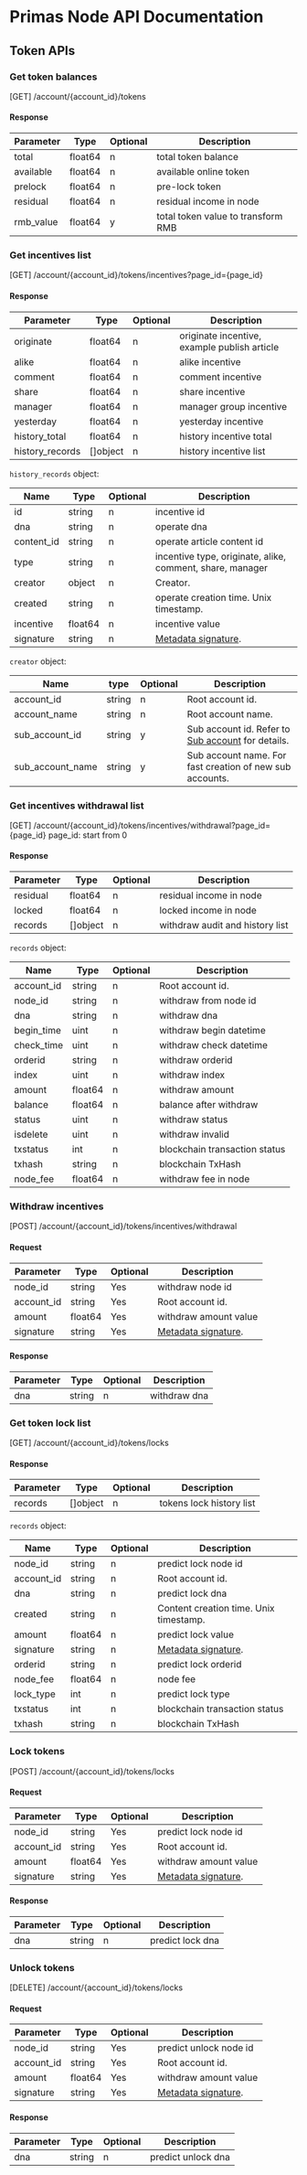 # Primas Node API Documentation

## Token APIs

### Get token balances

[GET] /account/{account_id}/tokens

#### Response
| Parameter | Type | Optional | Description |
| ------------ | ------------- | ------------ | ------------- | 
| total	 |float64	| n | total token balance |
| available	 | float64	| n | available online token |
| prelock	| float64 | n | pre-lock token|
| residual	| float64	| n | residual income in node |
| rmb_value	| float64	| y | total token value to transform RMB |

### Get incentives list

[GET] /account/{account_id}/tokens/incentives?page_id={page_id}

#### Response
| Parameter | Type | Optional | Description |
| ------------ | ------------- | ------------ | ------------- |
| originate	| float64	| n	| originate incentive, example publish article |
| alike	| float64	| n	| alike incentive |
| comment	| float64	| n | comment incentive  |
| share	| float64	| n | share incentive |
| manager	| float64	| n	| manager group incentive |
| yesterday	| float64	| n	| yesterday incentive |
| history_total	 | float64	| n | history incentive total |
| history_records | []object	| n | history incentive list |

`history_records` object:

| Name                | Type    | Optional | Description |
| --------------      | ------- | -------- | ---------------------------------------- |
| id | string | n |  incentive id |
| dna | string | n |  operate dna |
| content_id | string | n |  operate article content id |
| type | string | n |  incentive type, originate, alike, comment, share, manager |
| creator             | object  | n        | Creator. |
| created | string  | n | operate creation time. Unix timestamp. |
| incentive | float64 | n | incentive value |
| signature           | string  | n        | [Metadata signature](./README.md#dtcp-metadata-signature). |

`creator` object:

| Name                | type    | Optional | Description |
| --------------      | ------- | -------- | ---------------------------------------- |
| account_id          | string  | n        | Root account id. |
| account_name        | string  | n        | Root account name. |
| sub_account_id      | string  | y        | Sub account id. Refer to [Sub account](./README.md#sub-accounts) for details. |
| sub_account_name    | string  | y        | Sub account name. For fast creation of new sub accounts. |


### Get incentives withdrawal list

[GET] /account/{account_id}/tokens/incentives/withdrawal?page_id={page_id}
page_id: start from 0 

#### Response
| Parameter | Type | Optional | Description |
| ------------ | ------------- | ------------ | ------------- |
| residual	| float64	| n | residual income in node |
| locked	| float64	| n | locked income in node |
| records | []object | n | withdraw audit and history list |

`records` object:

| Name                | Type    | Optional | Description |
| --------------      | ------- | -------- | ---------------------------------------- |
| account_id | string  | n  | Root account id. |
| node_id	| string	| n	| withdraw from node id |
| dna | string | n |  withdraw dna |
| begin_time	| uint	| n | withdraw begin datetime |
| check_time	| uint	| n | withdraw check datetime |
| orderid	| string	| n	| withdraw orderid |
| index	| uint	| n	| withdraw index |
| amount | float64	| n	| withdraw amount |
| balance	| float64	| n	| balance after withdraw |
| status	| uint	| n	| withdraw status | 
| isdelete	| uint	| n	| withdraw invalid |
| txstatus	| int	| n	| blockchain transaction status |
| txhash | string	| n | blockchain TxHash |
| node_fee	| float64	| n	| withdraw fee in node |


### Withdraw incentives

[POST] /account/{account_id}/tokens/incentives/withdrawal

#### Request
| Parameter | Type | Optional | Description |
| ------------ | ------------- | ------------ | ------------- |
| node_id | string	| Yes	| withdraw node id |
| account_id  | string	| Yes	| Root account id. |
| amount	| float64	| Yes	| withdraw amount value |
| signature	| string	| Yes	| [Metadata signature](./README.md#dtcp-metadata-signature). |

#### Response
| Parameter | Type | Optional | Description |
| ------------ | ------------- | ------------ | ------------- |
| dna | string | n |  withdraw dna |

### Get token lock list

[GET] /account/{account_id}/tokens/locks

#### Response
| Parameter | Type | Optional | Description |
| ------------ | ------------- | ------------ | ------------- |
| records | []object | n | tokens lock history list |

`records` object:

| Name                | Type    | Optional | Description |
| --------------      | ------- | -------- | ---------------------------------------- |
| node_id | string	| n	| predict lock node id |
| account_id  | string	| n	| Root account id. |
| dna | string | n |  predict lock dna |
| created   | string  | n       | Content creation time. Unix timestamp. |
| amount	| float64	| n	| predict lock value |
| signature	| string	| n	| [Metadata signature](./README.md#dtcp-metadata-signature). |
| orderid	| string	| n	| predict lock orderid |
| node_fee	| float64	| n | node fee |
| lock_type	| int	| n	| predict lock type |
| txstatus	| int	| n	| blockchain transaction status|
| txhash	| string	| n	| blockchain TxHash |

### Lock tokens

[POST] /account/{account_id}/tokens/locks

#### Request
| Parameter | Type | Optional | Description |
| ------------ | ------------- | ------------ | ------------- |
| node_id | string	| Yes	| predict lock node id |
| account_id  | string	| Yes	| Root account id. |
| amount	| float64	| Yes	| withdraw amount value |
| signature	| string	| Yes	| [Metadata signature](./README.md#dtcp-metadata-signature). |

#### Response
| Parameter | Type | Optional | Description |
| ------------ | ------------- | ------------ | ------------- |
| dna | string | n |  predict lock dna |

### Unlock tokens

[DELETE] /account/{account_id}/tokens/locks

#### Request
| Parameter | Type | Optional | Description |
| ------------ | ------------- | ------------ | ------------- |
| node_id | string	| Yes	| predict unlock node id |
| account_id  | string	| Yes	| Root account id. |
| amount	| float64	| Yes	| withdraw amount value |
| signature	| string	| Yes	| [Metadata signature](./README.md#dtcp-metadata-signature). |

#### Response
| Parameter | Type | Optional | Description |
| ------------ | ------------- | ------------ | ------------- |
| dna | string | n |  predict unlock dna |

